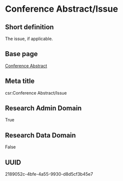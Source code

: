 # Conference Abstract/Issue
## Short definition
The issue, if applicable.
## Base page
[Conference Abstract](https://github.com/EuroCRIS/CASRAI-Dictionairies/blob/main/Objects/Conference%20Abstract.md)
## Meta title
csr:Conference Abstract/Issue
## Research Admin Domain
True
## Research Data Domain
False
## UUID
2189052c-4bfe-4a55-9930-d8d5cf3b45e7
